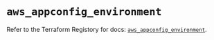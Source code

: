 # `aws_appconfig_environment`

Refer to the Terraform Registory for docs: [`aws_appconfig_environment`](https://registry.terraform.io/providers/hashicorp/aws/5.23.1/docs/resources/appconfig_environment).

